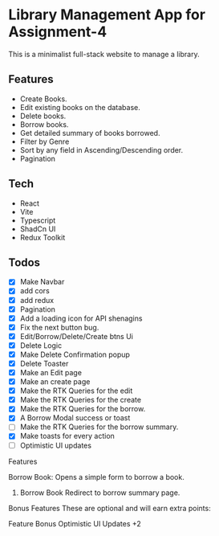 # Library Management App for Assignment-4

This is a minimalist full-stack website to manage a library.

## Features

- Create Books.
- Edit existing books on the database.
- Delete books.
- Borrow books.
- Get detailed summary of books borrowed.
- Filter by Genre
- Sort by any field in Ascending/Descending order.
- Pagination

## Tech

- React
- Vite
- Typescript
- ShadCn UI
- Redux Toolkit

## Todos

- [x] Make Navbar
- [x] add cors
- [x] add redux
- [x] Pagination
- [x] Add a loading icon for API shenagins
- [x] Fix the next button bug.
- [x] Edit/Borrow/Delete/Create btns Ui
- [x] Delete Logic
- [x] Make Delete Confirmation popup
- [x] Delete Toaster
- [x] Make an Edit page
- [x] Make an create page
- [x] Make the RTK Queries for the edit
- [x] Make the RTK Queries for the create
- [x] Make the RTK Queries for the borrow.
- [x] A Borrow Modal success or toast
- [ ] Make the RTK Queries for the borrow summary.
- [x] Make toasts for every action
- [ ] Optimistic UI updates

Features


Borrow Book: Opens a simple form to borrow a book.

1. Borrow Book
Redirect to borrow summary page.

Bonus Features
These are optional and will earn extra points:

Feature	Bonus
Optimistic UI Updates	+2